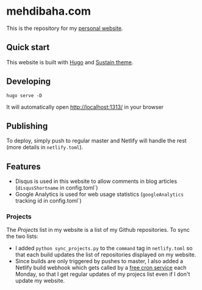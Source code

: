 # mehdibaha.com
This is the repository for my [personal website](https://mehdibaha.com).

## Quick start
This website is built with [Hugo](https://gohugo.io/) and [Sustain theme](https://github.com/nurlansu/hugo-sustain). 

## Developing
`hugo serve -D`

It will automatically open <http://localhost:1313/> in your browser

## Publishing
To deploy, simply push to regular master and Netlify will handle the rest (more details in `netlify.toml`).

## Features
* Disqus is used in this website to allow comments in blog articles (`disqusShortname` in config.toml`)
* Google Analytics is used for web usage statistics (`googleAnalytics` tracking id in config.toml`)

### Projects
The *Projects* list in my website is a list of my Github repositories. To sync the two lists:
* I added `python sync_projects.py` to the `command` tag in `netlify.toml` so that each build updates the list of repositories displayed on my website.
* Since builds are only triggered by pushes to master, I also added a Netlify build webhook which gets called by a [free cron service](https://cron-job.org/) each Monday, so that I get regular updates of my projecs list even if I don't update my website.
